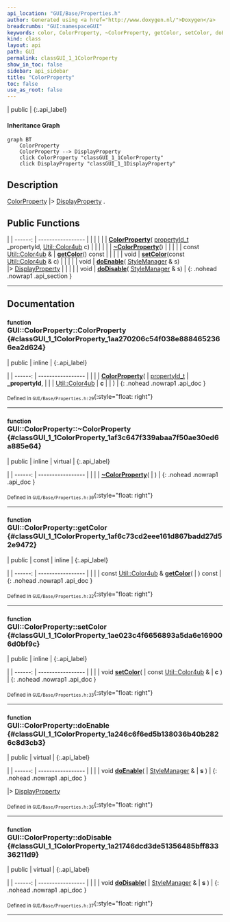 ```yaml
---
api_location: "GUI/Base/Properties.h"
author: Generated using <a href="http://www.doxygen.nl/">Doxygen</a>
breadcrumbs: "GUI:namespaceGUI"
keywords: color, ColorProperty, ~ColorProperty, getColor, setColor, doEnable, doDisable
kind: class
layout: api
path: GUI
permalink: classGUI_1_1ColorProperty
show_in_toc: false
sidebar: api_sidebar
title: "ColorProperty"
toc: false
use_as_root: false
---
```


| public |
{:.api_label}

#### Inheritance Graph

```mermaid
graph BT
	ColorProperty
	ColorProperty --> DisplayProperty
	click ColorProperty "classGUI_1_1ColorProperty"
	click DisplayProperty "classGUI_1_1DisplayProperty"
```

## Description

[ColorProperty](classGUI_1_1ColorProperty) |> [DisplayProperty](classGUI_1_1DisplayProperty) .



## Public Functions

|
| ------: | ----------------- |
|  | |
|  | **[ColorProperty](#classGUI_1_1ColorProperty_1aa270206c54f038e8884652366ea2d624)**( [propertyId_t](namespaceGUI#namespaceGUI_1a1a514ecc9ea4ec5de3e7cf43a883e550)  _propertyId,  [Util::Color4ub](classUtil_1_1Color4ub)  c) |
|  | |
|  | **[~ColorProperty](#classGUI_1_1ColorProperty_1af3c647f339abaa7f50ae30ed6a885e64)**() |
|  | |
| const [Util::Color4ub](classUtil_1_1Color4ub) & | **[getColor](#classGUI_1_1ColorProperty_1af6c73cd2eee161d867badd27d52e9472)**() const |
|  | |
| void | **[setColor](#classGUI_1_1ColorProperty_1ae023c4f6656893a5da6e169006d0bf9c)**(const [Util::Color4ub](classUtil_1_1Color4ub) & c) |
|  | |
| void | **[doEnable](#classGUI_1_1ColorProperty_1a246c6f6ed5b138036b40b2826c8d3cb3)**( [StyleManager](classGUI_1_1StyleManager) & s) <br/> |> [DisplayProperty](classGUI_1_1DisplayProperty) |
|  | |
| void | **[doDisable](#classGUI_1_1ColorProperty_1a21746dcd3de51356485bff83336211d9)**( [StyleManager](classGUI_1_1StyleManager) & s) |
{: .nohead .nowrap1 .api_section }


-------------------------------------------------------------------

## Documentation

### <small>function</small><br/> GUI::ColorProperty::ColorProperty {#classGUI_1_1ColorProperty_1aa270206c54f038e8884652366ea2d624}

| public | inline |
{:.api_label}

|
| ------: | ----------------- |
|  |
|  **[ColorProperty](#classGUI_1_1ColorProperty_1aa270206c54f038e8884652366ea2d624)**( |  [propertyId_t](namespaceGUI#namespaceGUI_1a1a514ecc9ea4ec5de3e7cf43a883e550)  | **_propertyId**, |
| |  [Util::Color4ub](classUtil_1_1Color4ub)  | **c** |
|   ) |
{: .nohead .nowrap1 .api_doc }





<sub>Defined in `GUI/Base/Properties.h:29`</sub>{:style="float: right"}

-------------------------------------------------------------------

### <small>function</small><br/> GUI::ColorProperty::~ColorProperty {#classGUI_1_1ColorProperty_1af3c647f339abaa7f50ae30ed6a885e64}

| public | inline | virtual |
{:.api_label}

|
| ------: | ----------------- |
|  |
|  **[~ColorProperty](#classGUI_1_1ColorProperty_1af3c647f339abaa7f50ae30ed6a885e64)**( |  ) |
{: .nohead .nowrap1 .api_doc }





<sub>Defined in `GUI/Base/Properties.h:30`</sub>{:style="float: right"}

-------------------------------------------------------------------

### <small>function</small><br/> GUI::ColorProperty::getColor {#classGUI_1_1ColorProperty_1af6c73cd2eee161d867badd27d52e9472}

| public | const | inline |
{:.api_label}

|
| ------: | ----------------- |
|  |
| const [Util::Color4ub](classUtil_1_1Color4ub) & **[getColor](#classGUI_1_1ColorProperty_1af6c73cd2eee161d867badd27d52e9472)**( |  ) const |
{: .nohead .nowrap1 .api_doc }





<sub>Defined in `GUI/Base/Properties.h:32`</sub>{:style="float: right"}

-------------------------------------------------------------------

### <small>function</small><br/> GUI::ColorProperty::setColor {#classGUI_1_1ColorProperty_1ae023c4f6656893a5da6e169006d0bf9c}

| public | inline |
{:.api_label}

|
| ------: | ----------------- |
|  |
| void **[setColor](#classGUI_1_1ColorProperty_1ae023c4f6656893a5da6e169006d0bf9c)**( | const [Util::Color4ub](classUtil_1_1Color4ub) & | **c** ) |
{: .nohead .nowrap1 .api_doc }





<sub>Defined in `GUI/Base/Properties.h:33`</sub>{:style="float: right"}

-------------------------------------------------------------------

### <small>function</small><br/> GUI::ColorProperty::doEnable {#classGUI_1_1ColorProperty_1a246c6f6ed5b138036b40b2826c8d3cb3}

| public | virtual |
{:.api_label}

|
| ------: | ----------------- |
|  |
| void **[doEnable](#classGUI_1_1ColorProperty_1a246c6f6ed5b138036b40b2826c8d3cb3)**( |  [StyleManager](classGUI_1_1StyleManager) & | **s** ) |
{: .nohead .nowrap1 .api_doc }

|> [DisplayProperty](classGUI_1_1DisplayProperty) 





<sub>Defined in `GUI/Base/Properties.h:36`</sub>{:style="float: right"}

-------------------------------------------------------------------

### <small>function</small><br/> GUI::ColorProperty::doDisable {#classGUI_1_1ColorProperty_1a21746dcd3de51356485bff83336211d9}

| public | virtual |
{:.api_label}

|
| ------: | ----------------- |
|  |
| void **[doDisable](#classGUI_1_1ColorProperty_1a21746dcd3de51356485bff83336211d9)**( |  [StyleManager](classGUI_1_1StyleManager) & | **s** ) |
{: .nohead .nowrap1 .api_doc }





<sub>Defined in `GUI/Base/Properties.h:37`</sub>{:style="float: right"}

-------------------------------------------------------------------

